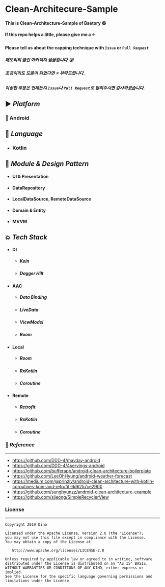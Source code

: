 # Clean-Architecure-Sample
#### This is Clean-Architecture-Sample of Baetory :smiley:</br>
#### If this repo helps a little, please give me a :star:</br>
#### Please tell us about the capping technique with ``Issue`` or ``Pull Request``</br>
##### 배토리의 클린 아키텍쳐 샘플입니다.:stuck_out_tongue_closed_eyes:</br>
##### 조금이라도 도움이 되었다면 :star: 부탁드립니다.</br>
##### 이상한 부분은 언제든지 ``Issue``나 ``Pull Request``로 알려주시면 감사하겠습니다.

## :arrow_forward: <i>Platform</i>
### :dizzy: Android

## :speech_balloon: <i>Language</i>
 - ### Kotlin 

## :large_orange_diamond: <i>Module & Design Pattern</i>
  - #### UI & Presentation
  - #### DataRepository
  - #### LocalDataSource, RemoteDataSource
  - #### Domain & Entity
  - #### MVVM
 
## :boom: <i>Tech Stack</i>
 - #### DI
   - ##### Koin
   - ##### Dagger Hilt
   
 - #### AAC
   - ##### Data Binding
   - ##### LiveData
   - ##### ViewModel
   - ##### Room


 - #### Local
   - ##### Room
   - ##### RxKotlin
   - ##### Coroutine

 - #### Remote
   - ##### Retrofit
   - ##### RxKotlin
   - ##### Coroutine
  
  

### :book: <i>Reference</i>
-----------------
 - https://github.com/DDD-4/mayday-android
 - https://github.com/DDD-4/4servings-android
 - https://github.com/bufferapp/android-clean-architecture-boilerplate
 - https://github.com/LeeOhHyung/android-weather-forecast
 - https://medium.com/@prinzly/android-clean-architecture-with-kotlin-coroutines-koin-and-retrofit-6d6257ce2900
 - https://github.com/sunghyunzz/android-clean-architecture-example
 - https://github.com/sjjeong/SimpleRecyclerView

### License
--------

    Copyright 2019 Dino

    Licensed under the Apache License, Version 2.0 (the "License");
    you may not use this file except in compliance with the License.
    You may obtain a copy of the License at

       http://www.apache.org/licenses/LICENSE-2.0

    Unless required by applicable law or agreed to in writing, software
    distributed under the License is distributed on an "AS IS" BASIS,
    WITHOUT WARRANTIES OR CONDITIONS OF ANY KIND, either express or implied.
    See the License for the specific language governing permissions and
    limitations under the License.
